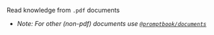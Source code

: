Read knowledge from `.pdf` documents

-   _Note: For other (non-pdf) documents use [`@promptbook/documents`](https://www.npmjs.com/package/@promptbook/legacy-documents)_
